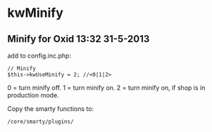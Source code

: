 kwMinify
========

Minify for Oxid
13:32 31-5-2013
---------------

add to config.inc.php:

    // Minify
    $this->kwUseMinify = 2; //<0|1|2>

0 = turn minify off.
1 = turn minify on.
2 = turn minify on, if shop is in production mode.

Copy the smarty functions to:

    /core/smarty/plugins/

